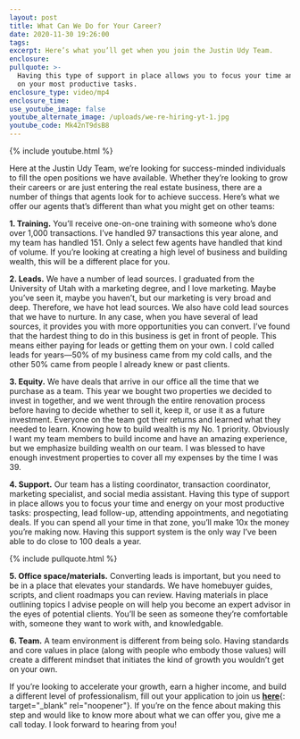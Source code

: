 ```yaml
---
layout: post
title: What Can We Do for Your Career?
date: 2020-11-30 19:26:00
tags:
excerpt: Here’s what you’ll get when you join the Justin Udy Team.
enclosure:
pullquote: >-
  Having this type of support in place allows you to focus your time and energy
  on your most productive tasks.
enclosure_type: video/mp4
enclosure_time:
use_youtube_image: false
youtube_alternate_image: /uploads/we-re-hiring-yt-1.jpg
youtube_code: Mk42nT9dsB8
---
```


{% include youtube.html %}

Here at the Justin Udy Team, we’re looking for success-minded individuals to fill the open positions we have available. Whether they’re looking to grow their careers or are just entering the real estate business, there are a number of things that agents look for to achieve success. Here’s what we offer our agents that’s different than what you might get on other teams:

**1\. Training.** You’ll receive one-on-one training with someone who’s done over 1,000 transactions. I’ve handled 97 transactions this year alone, and my team has handled 151. Only a select few agents have handled that kind of volume. If you’re looking at creating a high level of business and building wealth, this will be a different place for you.&nbsp;

**2\. Leads.** We have a number of lead sources. I graduated from the University of Utah with a marketing degree, and I love marketing. Maybe you’ve seen it, maybe you haven’t, but our marketing is very broad and deep. Therefore, we have hot lead sources. We also have cold lead sources that we have to nurture. In any case, when you have several of lead sources, it provides you with more opportunities you can convert. I’ve found that the hardest thing to do in this business is get in front of people. This means either paying for leads or getting them on your own. I cold called leads for years—50% of my business came from my cold calls, and the other 50% came from people I already knew or past clients.&nbsp;

**3\. Equity.** We have deals that arrive in our office all the time that we purchase as a team. This year we bought two properties we decided to invest in together, and we went through the entire renovation process before having to decide whether to sell it, keep it, or use it as a future investment. Everyone on the team got their returns and learned what they needed to learn. Knowing how to build wealth is my No. 1 priority. Obviously I want my team members to build income and have an amazing experience, but we emphasize building wealth on our team. I was blessed to have enough investment properties to cover all my expenses by the time I was 39.&nbsp;

**4\. Support.** Our team has a listing coordinator, transaction coordinator, marketing specialist, and social media assistant. Having this type of support in place allows you to focus your time and energy on your most productive tasks: prospecting, lead follow-up, attending appointments, and negotiating deals. If you can spend all your time in that zone, you’ll make 10x the money you’re making now. Having this support system is the only way I’ve been able to do close to 100 deals a year.&nbsp;

{% include pullquote.html %}

**5\. Office space/materials.** Converting leads is important, but you need to be in a place that elevates your standards. We have homebuyer guides, scripts, and client roadmaps you can review. Having materials in place outlining topics I advise people on will help you become an expert advisor in the eyes of potential clients. You’ll be seen as someone they’re comfortable with, someone they want to work with, and knowledgable.

**6\. Team.** A team environment is different from being solo. Having standards and core values in place (along with people who embody those values) will create a different mindset that initiates the kind of growth you wouldn’t get on your own.&nbsp;

If you’re looking to accelerate your growth, earn a higher income, and build a different level of professionalism, fill out your application to join us [**here**](https://wizehire.com/cmp/justin-udy-team){: target="_blank" rel="noopener"}. If you’re on the fence about making this step and would like to know more about what we can offer you, give me a call today. I look forward to hearing from you\!